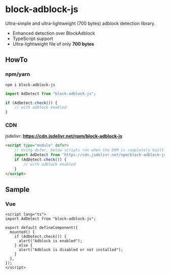 # block-adblock-js

Ultra-simple and ultra-lightweight (700 bytes) adblock detection library.

- Enhanced detection over BlockAdblock
- TypeScript support
- Ultra-lightweight file of only **700 bytes**

## HowTo

### npm/yarn

```shell
npm i block-adblock-js
```

```javascript
import AdDetect from "block-adblock-js";

if (AdDetect.check()) {
    // with adblock enabled
}
```

### CDN

jsdelivr: **https://cdn.jsdelivr.net/npm/block-adblock-js**

```html
<script type="module" defer>
    // Using defer, below scripts run when the DOM is completely built.
    import AdDetect from 'https://cdn.jsdelivr.net/npm/block-adblock-js';
    if (AdDetect.check()) {
        // with adblock enabled
    }
</script>
```

## Sample

### Vue

```vue
<script lang="ts">
import AdDetect from "block-adblock-js";

export default defineComponent({
  mounted() {
    if (AdDetect.check()) {
      alert("Adblock is enabled");
    } else {
      alert("Adblock is disabled or not installed");
    }
  },
});
</script>
```

